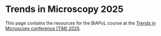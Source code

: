 # Trends in Microscopy 2025

This page contains the resources for the BiAPoL course at the [Trends in Microscopy conference (TIM) 2025](https://gerbi-gmb.de/event/tim2025/).